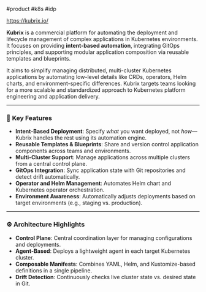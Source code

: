#product #k8s #idp

https://kubrix.io/

**Kubrix** is a commercial platform for automating the deployment and lifecycle management of complex applications in Kubernetes environments. It focuses on providing **intent-based automation**, integrating GitOps principles, and supporting modular application composition via reusable templates and blueprints.

It aims to simplify managing distributed, multi-cluster Kubernetes applications by automating low-level details like CRDs, operators, Helm charts, and environment-specific differences. Kubrix targets teams looking for a more scalable and standardized approach to Kubernetes platform engineering and application delivery.

---

### 🔑 **Key Features**

- **Intent-Based Deployment**: Specify _what_ you want deployed, not _how_—Kubrix handles the rest using its automation engine.
- **Reusable Templates & Blueprints**: Share and version control application components across teams and environments.
- **Multi-Cluster Support**: Manage applications across multiple clusters from a central control plane.
- **GitOps Integration**: Sync application state with Git repositories and detect drift automatically.
- **Operator and Helm Management**: Automates Helm chart and Kubernetes operator orchestration.
- **Environment Awareness**: Automatically adjusts deployments based on target environments (e.g., staging vs. production).

---

### ⚙️ **Architecture Highlights**

- **Control Plane**: Central coordination layer for managing configurations and deployments.
- **Agent-Based**: Deploys a lightweight agent in each target Kubernetes cluster.
- **Composable Manifests**: Combines YAML, Helm, and Kustomize-based definitions in a single pipeline.
- **Drift Detection**: Continuously checks live cluster state vs. desired state in Git.